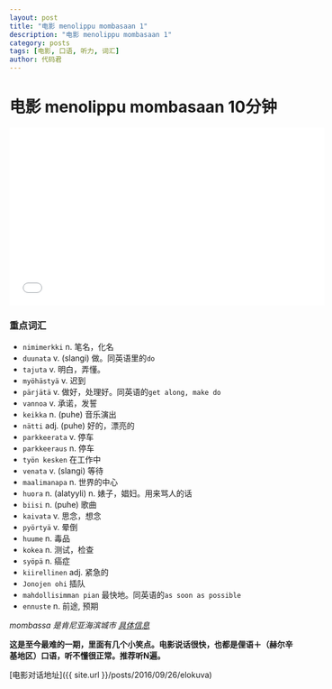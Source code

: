 ```yaml
---
layout: post
title: "电影 menolippu mombasaan 1"
description: "电影 menolippu mombasaan 1"
category: posts
tags: [电影, 口语, 听力, 词汇]
author: 代码君
---
```


# 电影 menolippu mombasaan 10分钟

<iframe width="560" height="315" src="//www.youtube.com/embed/L4QbWNjVEyM" frameborder="0"></iframe>

### 重点词汇

- `nimimerkki` n. 笔名，化名
- `duunata` v. (slangi) 做。同英语里的`do`
- `tajuta` v. 明白，弄懂。
- `myöhästyä` v. 迟到
- `pärjätä` v. 做好，处理好。同英语的`get along, make do`
- `vannoa` v. 承诺，发誓
- `keikka` n. (puhe) 音乐演出
- `nätti` adj. (puhe) 好的，漂亮的
- `parkkeerata` v. 停车
- `parkkeeraus` n. 停车
- `työn kesken` 在工作中
- `venata` v. (slangi) 等待
- `maalimanapa` n. 世界的中心
- `huora` n. (alatyyli) n. 婊子，娼妇。用来骂人的话
- `biisi` n. (puhe) 歌曲
- `kaivata` v. 思念，想念
- `pyörtyä` v. 晕倒
- `huume` n. 毒品
- `kokea` n. 测试，检查
- `syöpä` n. 癌症
- `kiirellinen` adj. 紧急的
- `Jonojen ohi` 插队
- `mahdollisimman pian` 最快地。同英语的`as soon as possible`
- `ennuste` n. 前途, 预期

*mombassa 是肯尼亚海滨城市 [具体信息](https://zh.wikipedia.org/wiki/%E8%92%99%E5%B7%B4%E8%90%A8)*

**这是至今最难的一期，里面有几个小笑点。电影说话很快，也都是俚语＋（赫尔辛基地区）口语，听不懂很正常。推荐听N遍。**

[电影对话地址]({{ site.url }}/posts/2016/09/26/elokuva)
